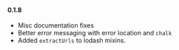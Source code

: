 
#### 0.1.8
* Misc documentation fixes
* Better error messaging with error location and `chalk`
* Added `extractUrls` to lodash mixins.
